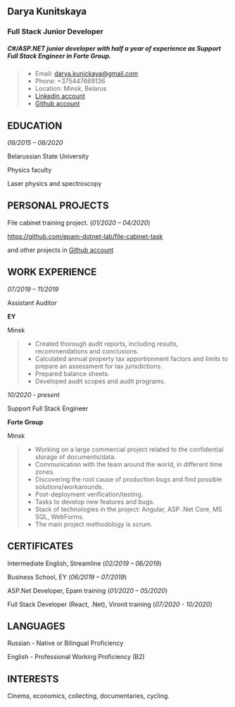 ## Darya Kunitskaya

### Full Stack Junior Developer 

##### *C#/ASP.NET junior developer with half a year of experience as Support Full Stack Engineer in Forte Group.*

>* Email: darya.kunickaya@gmail.com 
>* Phone: +375447669136
>* Location: Minsk, Belarus 
>* [Linkedin account](https://www.linkedin.com/in/darya-kunickaya-644804178/)
>* [Github account](https://github.com/dashakunica)


EDUCATION
------
*09/2015 – 08/2020*

Belarussian State University

Physics faculty 

Laser physics and spectroscopy

PERSONAL PROJECTS
--------
File cabinet training project. (*01/2020 – 04/2020*)

https://github.com/epam-dotnet-lab/file-cabinet-task

and other projects in [Github account](https://github.com/dashakunica)

WORK EXPERIENCE
----------

*07/2019 – 11/2019*

Assistant Auditor

**EY**

Minsk

>* Created thorough audit reports, including results, recommendations and conclusions.
>* Calculated annual property tax apportionment factors and limits to prepare an assessment for tax jurisdictions.
>* Prepared balance sheets.
>* Developed audit scopes and audit programs.

*10/2020 - present*

Support Full Stack Engineer

**Forte Group**

Minsk 
> * Working on a large commercial project related to the confidential storage of documents/data.
>* Сommunication with the team around the world, in different time zones.
>* Discovering the root cause of production bugs and find possible solutions/workarounds.
>* Post-deployment verification/testing.
>* Tasks to develop new features and bugs.
>* Stack of technologies in the project: Angular, ASP .Net Core, MS SQL, WebForms.
>* The main project methodology is scrum.

CERTIFICATES
-----
Intermediate English, Streamline (*02/2019 – 06/2019*)

Business School, EY (*06/2019 – 07/2019*)

ASP.Net Developer, Epam training (*01/2020 – 05/2020*)

Full Stack Developer (React, .Net), Vironit training (*07/2020 - 10/2020*) 

LANGUAGES
---------
Russian - Native or Bilingual Proficiency

English - Professional Working Proficiency (B2)

INTERESTS
------
Cinema, economics, collecting, documentaries, cycling.

